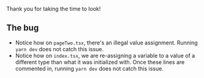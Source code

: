 Thank you for taking the time to look!

## The bug

- Notice how on `pageTwo.tsx`, there's an illegal value assignment. Running `yarn dev` does not catch this issue.
- Notice how on `index.tsx`, we are re-assigning a variable to a value of a different type than what it was initialized with. Once these lines are commented in, running `yarn dev` does not catch this issue.

